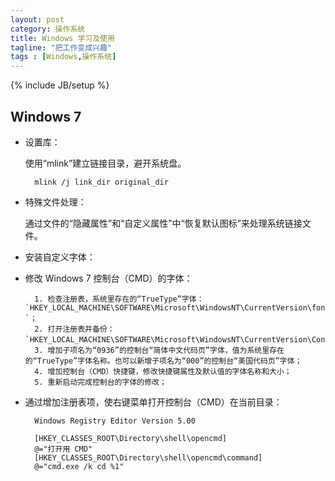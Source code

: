 ```yaml
---
layout: post
category: 操作系统
title: Windows 学习及使用
tagline: "把工作变成兴趣"
tags : [Windows,操作系统]
---
```

{% include JB/setup %}

Windows 7
---------

* 设置库：

    使用“mlink”建立链接目录，避开系统盘。

        mlink /j link_dir original_dir


* 特殊文件处理：

    通过文件的“隐藏属性”和“自定义属性”中“恢复默认图标”来处理系统链接文件。   


* 安装自定义字体：

* 修改 Windows 7 控制台（CMD）的字体：

        1. 检查注册表，系统里存在的“TrueType”字体： `HKEY_LOCAL_MACHINE\SOFTWARE\Microsoft\WindowsNT\CurrentVersion\fonts `；
        2. 打开注册表并备份： `HKEY_LOCAL_MACHINE\SOFTWARE\Microsoft\WindowsNT\CurrentVersion\Console\TrueTypeFont`；
        3. 增加子项名为“0936”的控制台“简体中文代码页”字体，值为系统里存在的“TrueType”字体名称。也可以新增子项名为“000”的控制台“美国代码页”字体；
        4. 增加控制台（CMD）快捷键，修改快捷键属性及默认值的字体名称和大小；
        5. 重新启动完成控制台的字体的修改；

* 通过增加注册表项，使右键菜单打开控制台（CMD）在当前目录：

		Windows Registry Editor Version 5.00

		[HKEY_CLASSES_ROOT\Directory\shell\opencmd]
		@="打开用 CMD"
		[HKEY_CLASSES_ROOT\Directory\shell\opencmd\command]
		@="cmd.exe /k cd %1"


		

